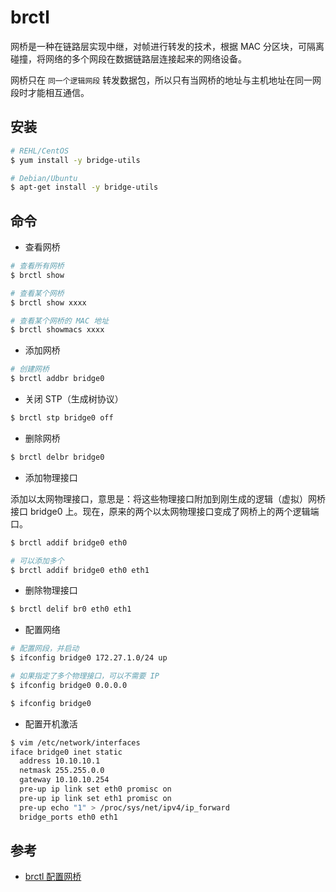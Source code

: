 # brctl

网桥是一种在链路层实现中继，对帧进行转发的技术，根据 MAC 分区块，可隔离碰撞，将网络的多个网段在数据链路层连接起来的网络设备。

网桥只在 `同一个逻辑网段` 转发数据包，所以只有当网桥的地址与主机地址在同一网段时才能相互通信。

## 安装

```bash
# REHL/CentOS
$ yum install -y bridge-utils

# Debian/Ubuntu
$ apt-get install -y bridge-utils
```

## 命令

* 查看网桥

```bash
# 查看所有网桥
$ brctl show

# 查看某个网桥
$ brctl show xxxx

# 查看某个网桥的 MAC 地址
$ brctl showmacs xxxx
```

* 添加网桥

```bash
# 创建网桥
$ brctl addbr bridge0
```

* 关闭 STP（生成树协议）

```bash
$ brctl stp bridge0 off
```

* 删除网桥

```bash
$ brctl delbr bridge0
```

* 添加物理接口

添加以太网物理接口，意思是：将这些物理接口附加到刚生成的逻辑（虚拟）网桥接口 bridge0 上。现在，原来的两个以太网物理接口变成了网桥上的两个逻辑端口。

```bash
$ brctl addif bridge0 eth0

# 可以添加多个
$ brctl addif bridge0 eth0 eth1
```

* 删除物理接口

```bash
$ brctl delif br0 eth0 eth1
```

* 配置网络

```bash
# 配置网段，并启动
$ ifconfig bridge0 172.27.1.0/24 up

# 如果指定了多个物理接口，可以不需要 IP
$ ifconfig bridge0 0.0.0.0

$ ifconfig bridge0
```

* 配置开机激活

```bash
$ vim /etc/network/interfaces
iface bridge0 inet static
  address 10.10.10.1
  netmask 255.255.0.0
  gateway 10.10.10.254
  pre-up ip link set eth0 promisc on
  pre-up ip link set eth1 promisc on
  pre-up echo "1" > /proc/sys/net/ipv4/ip_forward
  bridge_ports eth0 eth1
```

## 参考

* [brctl 配置网桥](http://blog.csdn.net/wangwenwen/article/details/7479678)